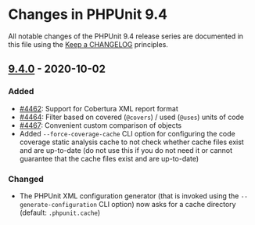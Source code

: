 # Changes in PHPUnit 9.4

All notable changes of the PHPUnit 9.4 release series are documented in this file using the [Keep a CHANGELOG](https://keepachangelog.com/) principles.

## [9.4.0] - 2020-10-02

### Added

* [#4462](https://github.com/sebastianbergmann/phpunit/pull/4462): Support for Cobertura XML report format
* [#4464](https://github.com/sebastianbergmann/phpunit/issues/4464): Filter based on covered (`@covers`) / used (`@uses`) units of code
* [#4467](https://github.com/sebastianbergmann/phpunit/issues/4467): Convenient custom comparison of objects
* Added `--force-coverage-cache` CLI option for configuring the code coverage static analysis cache to not check whether cache files exist and are up-to-date (do not use this if you do not need it or cannot guarantee that the cache files exist and are up-to-date)

### Changed

* The PHPUnit XML configuration generator (that is invoked using the `--generate-configuration` CLI option) now asks for a cache directory (default: `.phpunit.cache`)

[9.4.0]: https://github.com/sebastianbergmann/phpunit/compare/9.3...master
